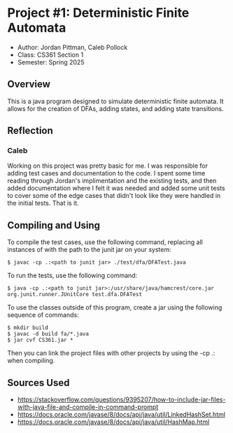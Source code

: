 
# Project #1: Deterministic Finite Automata

* Author: Jordan Pittman, Caleb Pollock
* Class: CS361 Section 1
* Semester: Spring 2025

## Overview

This is a java program designed to simulate deterministic finite
automata. It allows for the creation of DFAs, adding states, and
adding state transitions.

## Reflection

### Caleb

Working on this project was pretty basic for me. I was responsible
for adding test cases and documentation to the code. I spent
some time reading through Jordan's implimentation and the existing
tests, and then added documentation where I felt it was needed and
added some unit tests to cover some of the edge cases that didn't
look like they were handled in the initial tests. That is it.

## Compiling and Using
   
To compile the test cases, use the following command, replacing
all instances of <path to junit jar> with the path to the junit
jar on your system:   
    
```
$ javac -cp .:<path to junit jar> ./test/dfa/DFATest.java   
```
   
To run the tests, use the following command:   
   
```
$ java -cp .:<path to junit jar>:/usr/share/java/hamcrest/core.jar org.junit.runner.JUnitCore test.dfa.DFATest   
```

To use the classes outside of this program, create a jar using
the following sequence of commands:

```
$ mkdir build
$ javac -d build fa/*.java
$ jar cvf CS361.jar *
```

Then you can link the project files with other projects
by using the -cp .:<path to jar> when compiling.

## Sources Used

* https://stackoverflow.com/questions/9395207/how-to-include-jar-files-with-java-file-and-compile-in-command-prompt
* https://docs.oracle.com/javase/8/docs/api/java/util/LinkedHashSet.html 
* https://docs.oracle.com/javase/8/docs/api/java/util/HashMap.html 
